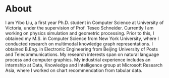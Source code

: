 # About

I am Yibo Liu, a first year Ph.D. student in Computer Science at University of Victoria, under the supervision of Prof. Teseo Schneider. Currently I am working on physics simulation and geometric processing. Prior to this, I obtained my M.S. in Computer Science from New York University, where I conducted research on multimodal knowledge graph representations. I obtained B.Eng. in Electronic Engineering from Beijing University of Posts and Telecommunications. My research interests span on natural language process and computer graphics. My industrial experience includes an internship at Data, Knowledge and Intelligence group at Microsoft Research Asia, where I worked on chart recommendation from tabular data.

